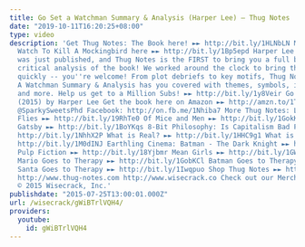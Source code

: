 ```yaml
---
title: Go Set a Watchman Summary & Analysis (Harper Lee) – Thug Notes
date: "2019-10-11T16:20:25+08:00"
type: video
description: 'Get Thug Notes: The Book here! ►► http://bit.ly/1HLNbLN More Thug Notes:
  Watch To Kill A Mockingbird here ►► http://bit.ly/1Bp5epd Harper Lee''s "new" novel
  was just published, and Thug Notes is the FIRST to bring you a full breakdown and
  critical analysis of the book! We worked around the clock to bring this to you so
  quickly -- you''re welcome! From plot debriefs to key motifs, Thug Notes’ Go Set
  A Watchman Summary & Analysis has you covered with themes, symbols, important quotes,
  and more. Help us get to a Million Subs! ►► http://bit.ly/1y8Veir Go Set A Watchman
  (2015) by Harper Lee Get the book here on Amazon ►► http://amzn.to/1TXOmkg Twitter:
  @SparkySweetsPhd Facebook: http://on.fb.me/1Nhiba7 More Thug Notes: Lord of the
  Flies ►► http://bit.ly/19RhTe0 Of Mice and Men ►► http://bit.ly/1GokKHn The Great
  Gatsby ►► http://bit.ly/1BoYKqs 8-Bit Philosophy: Is Capitalism Bad For You? ►►
  http://bit.ly/1NhhX2P What is Real? ►► http://bit.ly/1HHC9g1 What is Marxism? ►►
  http://bit.ly/1M0dINJ Earthling Cinema: Batman - The Dark Knight ►► http://bit.ly/1buIi1J
  Pulp Fiction ►► http://bit.ly/18Yjbmr Mean Girls ►► http://bit.ly/1GWjlpy Pop Psych:
  Mario Goes to Therapy ►► http://bit.ly/1GobKCl Batman Goes to Therapy ►► http://bit.ly/1xhmXCy
  Santa Goes to Therapy ►► http://bit.ly/1Iwqpuo Shop Thug Notes ►► http://shop.thug-notes.com
  http://www.thug-notes.com http://www.wisecrack.co Check out our Merch!: http://www.wisecrack.co/store
  © 2015 Wisecrack, Inc.'
publishdate: "2015-07-25T13:00:01.000Z"
url: /wisecrack/gWiBTrlVQH4/
providers:
  youtube:
    id: gWiBTrlVQH4
---
```

